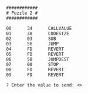         ############
        # Puzzle 2 #
        ############

        00      34      CALLVALUE
        01      38      CODESIZE
        02      03      SUB
        03      56      JUMP
        04      FD      REVERT
        05      FD      REVERT
        06      5B      JUMPDEST
        07      00      STOP
        08      FD      REVERT
        09      FD      REVERT

        ? Enter the value to send: <>